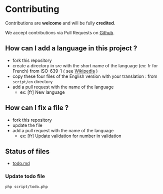 # Contributing

Contributions are **welcome** and will be fully **credited**.

We accept contributions via Pull Requests on [Github](https://github.com/caouecs/Laravel-lang).

## How can I add a language in this project ?

* fork this repository
* create a directory in *src* with the short name of the language (ex: fr for French) from ISO-639-1 ( see [Wikipedia](https://en.wikipedia.org/wiki/List_of_ISO_639-1_codes) )
* copy these four files of the English version with your translation : from `script/en` directory
* add a pull request with the name of the language
    * ex: [fr] New language

## How can I fix a file ?

* fork this repository
* update the file
* add a pull request with the name of the language
    * ex: [fr] Update validation for number in validation

## Status of files

* [todo.md](todo.md)

### Update todo file

```bash
php script/todo.php
```
